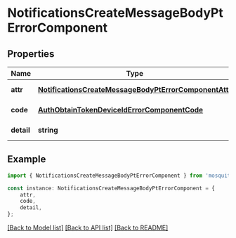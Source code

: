 # NotificationsCreateMessageBodyPtErrorComponent


## Properties

Name | Type | Description | Notes
------------ | ------------- | ------------- | -------------
**attr** | [**NotificationsCreateMessageBodyPtErrorComponentAttr**](NotificationsCreateMessageBodyPtErrorComponentAttr.md) |  | [default to undefined]
**code** | [**AuthObtainTokenDeviceIdErrorComponentCode**](AuthObtainTokenDeviceIdErrorComponentCode.md) |  | [default to undefined]
**detail** | **string** |  | [default to undefined]

## Example

```typescript
import { NotificationsCreateMessageBodyPtErrorComponent } from 'mosquito-alert';

const instance: NotificationsCreateMessageBodyPtErrorComponent = {
    attr,
    code,
    detail,
};
```

[[Back to Model list]](../README.md#documentation-for-models) [[Back to API list]](../README.md#documentation-for-api-endpoints) [[Back to README]](../README.md)
